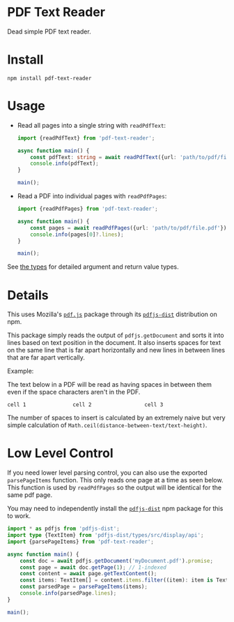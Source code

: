 # PDF Text Reader

Dead simple PDF text reader.

# Install

```
npm install pdf-text-reader
```

# Usage

-   Read all pages into a single string with `readPdfText`:

    <!-- example-link: src/readme-examples/read-pdf-text.example.ts -->

    ```TypeScript
    import {readPdfText} from 'pdf-text-reader';

    async function main() {
        const pdfText: string = await readPdfText({url: 'path/to/pdf/file.pdf'});
        console.info(pdfText);
    }

    main();
    ```

-   Read a PDF into individual pages with `readPdfPages`:
    <!-- example-link: src/readme-examples/read-pdf-pages.example.ts -->

    ```TypeScript
    import {readPdfPages} from 'pdf-text-reader';

    async function main() {
        const pages = await readPdfPages({url: 'path/to/pdf/file.pdf'});
        console.info(pages[0]?.lines);
    }

    main();
    ```

See [the types](https://github.com/electrovir/pdf-text-reader/tree/master/src/read-pdf.ts) for detailed argument and return value types.

# Details

This uses Mozilla's [`pdf.js`](https://github.com/mozilla/pdf.js/) package through its [`pdfjs-dist`](https://www.npmjs.com/package/pdfjs-dist) distribution on npm.

This package simply reads the output of `pdfjs.getDocument` and sorts it into lines based on text position in the document. It also inserts spaces for text on the same line that is far apart horizontally and new lines in between lines that are far apart vertically.

Example:

The text below in a PDF will be read as having spaces in between them even if the space characters aren't in the PDF.

```
cell 1               cell 2                 cell 3
```

The number of spaces to insert is calculated by an extremely naive but very simple calculation of `Math.ceil(distance-between-text/text-height)`.

# Low Level Control

If you need lower level parsing control, you can also use the exported `parsePageItems` function. This only reads one page at a time as seen below. This function is used by `readPdfPages` so the output will be identical for the same pdf page.

You may need to independently install the [`pdfjs-dist`](https://www.npmjs.com/package/pdfjs-dist) npm package for this to work.

<!-- example-link: src/readme-examples/lower-level-controls.example.ts -->

```TypeScript
import * as pdfjs from 'pdfjs-dist';
import type {TextItem} from 'pdfjs-dist/types/src/display/api';
import {parsePageItems} from 'pdf-text-reader';

async function main() {
    const doc = await pdfjs.getDocument('myDocument.pdf').promise;
    const page = await doc.getPage(1); // 1-indexed
    const content = await page.getTextContent();
    const items: TextItem[] = content.items.filter((item): item is TextItem => 'str' in item);
    const parsedPage = parsePageItems(items);
    console.info(parsedPage.lines);
}

main();
```

